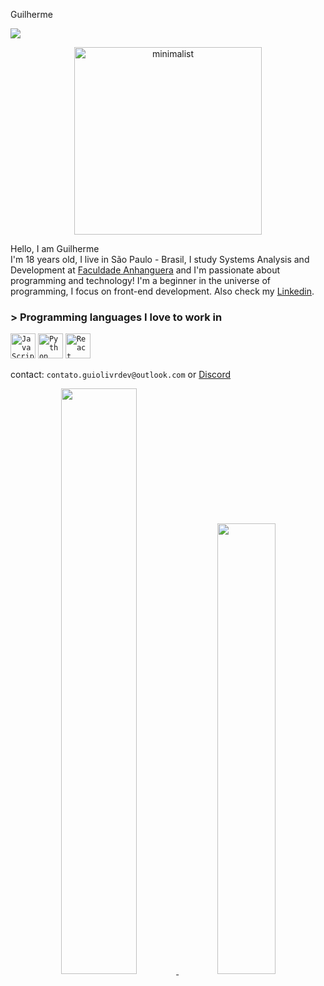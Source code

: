 Guilherme

![](https://komarev.com/ghpvc/?username=guilherme4u) <div align="center">
  <img width="300px" src="https://i.pinimg.com/originals/97/41/f0/9741f0c6151635b29300e6f7656e1644.gif" title = "minimalist"/>
</div>

Hello,
I am Guilherme
<br>
I'm 18 years old, I live in São Paulo - Brasil, I study Systems Analysis and Development at [Faculdade Anhanguera](https://www.anhanguera.com/) and I'm passionate about programming and technology! I'm a beginner in the universe of programming, I focus on front-end development. Also check my [Linkedin](https://www.linkedin.com/in/guilherme-oliveira-2a8a44259/).

### > Programming languages I love to work in

<code><img width="40px" src="https://cdn.jsdelivr.net/gh/devicons/devicon/icons/javascript/javascript-original.svg" title = "JavaScript"/></code>
<code><img width="40px" src= "https://cdn.jsdelivr.net/gh/devicons/devicon/icons/python/python-original.svg" title = "Python"/></code>
<code><img width="40px" src="https://cdn.jsdelivr.net/gh/devicons/devicon/icons/react/react-original.svg" title = "React"/></code> 

contact: `contato.guiolivrdev@outlook.com` or [Discord](https://discordapp.com/users/807292031272484904)

<div align="center">
  <a href="https://github.com/guilherme4u">
  <img width="49%" src="https://github-readme-stats.vercel.app/api?username=guilherme4u&show_icons=true&theme=dark&include_all_commits=true&count_private=true"/>
  <img width="43%" src="https://github-readme-stats.vercel.app/api/top-langs/?username=guilherme4u&layout=compact&langs_count=7&theme=dark"/>
</div>
<br>

